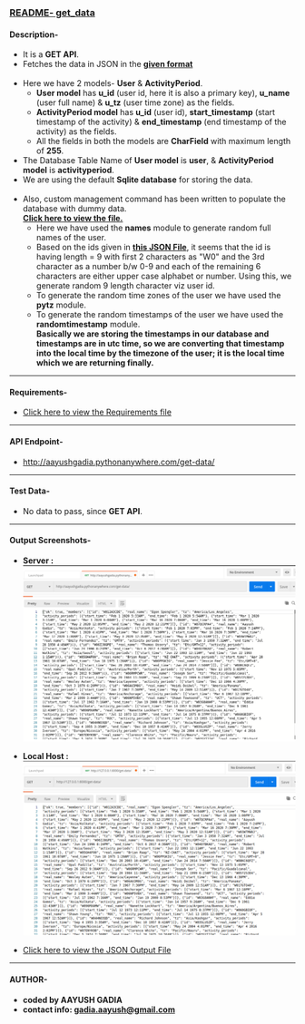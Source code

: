 ### [README- get_data](https://github.com/gadia-aayush/AayushGadia_Submission/tree/master/aayushassign/get_data)


#### Description-
- It is a **GET API**.
- Fetches the data in JSON in the [**given format**](rough/TestJSON.json)<br><br>
- Here we have 2 models- **User** & **ActivityPeriod**.
  - **User model** has **u_id** (user id, here it is also a primary key), **u_name** (user full name) & **u_tz** (user time zone) as the fields.
  - **ActivityPeriod model** has **u_id** (user id), **start_timestamp** (start timestamp of the activity) & **end_timestamp** (end timestamp of the activity) as the fields.
  - All the fields in both the models are **CharField** with maximum length of **255**.
- The Database Table Name of **User model** is **user**, & **ActivityPeriod model** is **activityperiod**.
- We are using the default **Sqlite database** for storing the data.<br><br>
- Also, custom management command has been written to populate the database with dummy data. <br>[**Click here to view the file.**](https://github.com/gadia-aayush/AayushGadia_Submission/blob/master/aayushassign/get_data/management/commands/populatedata.py)
  - Here we have used the **names** module to generate random full names of the user.
  - Based on the ids given in [**this JSON File**](rough/TestJSON.json), it seems that the id is having length = 9 with first 2 characters as "W0" and the 3rd character as a number b/w 0-9 and each of the remaining 6 characters are either upper case alphabet or number. Using this, we generate random 9 length character viz user id.
   - To generate the random time zones of the user we have used the **pytz** module.
   - To generate the random timestamps of the user we have used the **randomtimestamp** module. <br>**Basically we are storing the timestamps in our database and timestamps are in utc time, so we are converting that timestamp into the local time by the timezone of the user; it is the local time which we are returning finally.**

---

#### Requirements-
- [Click here to view the Requirements file](requirements.txt)

---

#### API Endpoint-
- http://aayushgadia.pythonanywhere.com/get-data/

---

#### Test Data-
- No data to pass, since **GET API**.

---

#### Output Screenshots-
- **Server :**
![server](rough/server.png)

- **Local Host :**
![local](rough/local.png)

- [Click here to view the JSON Output File](rough/aayush_response.json)

---

#### AUTHOR-
- **coded by AAYUSH GADIA** 
- **contact info: gadia.aayush@gmail.com**
